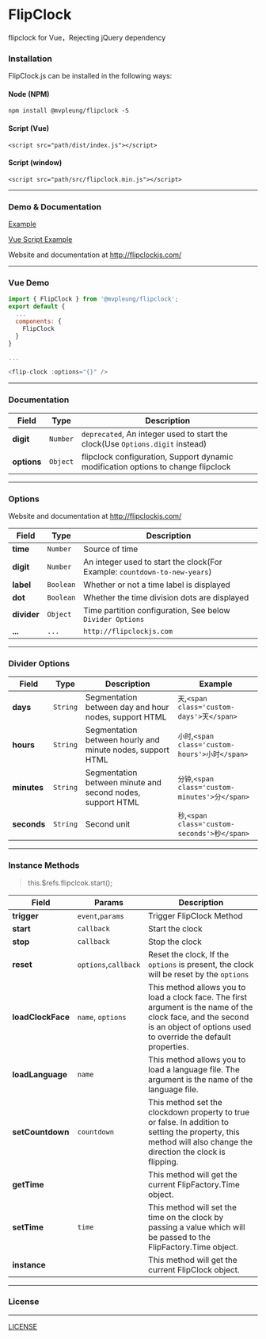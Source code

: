 # FlipClock

flipclock for Vue，Rejecting jQuery dependency

### Installation

FlipClock.js can be installed in the following ways:

#### Node (NPM)

    npm install @mvpleung/flipclock -S

#### Script (Vue)

    <script src="path/dist/index.js"></script>

#### Script (window)

    <script src="path/src/flipclock.min.js"></script>

---

### Demo & Documentation

[Example](./examples)

[Vue Script Example](./examples/base-vue.html)

Website and documentation at http://flipclockjs.com/

---

### Vue Demo

```js
import { FlipClock } from '@mvpleung/flipclock';
export default {
  ...
  components: {
    FlipClock
  }
}

...

<flip-clock :options="{}" />
```

---

### Documentation

| Field       | Type     | Description                                                                       |
| ----------- | -------- | --------------------------------------------------------------------------------- |
| **digit**   | `Number` | `deprecated`, An integer used to start the clock(Use `Options.digit` instead)     |
| **options** | `Object` | flipclock configuration, Support dynamic modification options to change flipclock |

---

### Options

Website and documentation at http://flipclockjs.com/

| Field       | Type      | Description                                                               |
| ----------- | --------- | ------------------------------------------------------------------------- |
| **time**    | `Number`  | Source of time                                                            |
| **digit**   | `Number`  | An integer used to start the clock(For Example: `countdown-to-new-years`) |
| **label**   | `Boolean` | Whether or not a time label is displayed                                  |
| **dot**     | `Boolean` | Whether the time division dots are displayed                              |
| **divider** | `Object`  | Time partition configuration, See below `Divider Options`                 |
| **...**     | `...`     | `http://flipclockjs.com`                                                  |

---

### Divider Options

| Field       | Type     | Description                                                | Example                                         |
| ----------- | -------- | ---------------------------------------------------------- | ----------------------------------------------- |
| **days**    | `String` | Segmentation between day and hour nodes, support HTML      | `天`,`<span class='custom-days'>天</span>`      |
| **hours**   | `String` | Segmentation between hourly and minute nodes, support HTML | `小时`,`<span class='custom-hours'>小时</span>` |
| **minutes** | `String` | Segmentation between minute and second nodes, support HTML | `分钟`,`<span class='custom-minutes'>分</span>` |
| **seconds** | `String` | Second unit                                                | `秒`,`<span class='custom-seconds'>秒</span>`   |

---

### Instance Methods

> this.$refs.flipclcok.start();

| Field             | Params               | Description                                                                                                                                                                    |
| ----------------- | -------------------- | ------------------------------------------------------------------------------------------------------------------------------------------------------------------------------ |
| **trigger**       | `event`,`params`     | Trigger FlipClock Method                                                                                                                                                       |
| **start**         | `callback`           | Start the clock                                                                                                                                                                |
| **stop**          | `callback`           | Stop the clock                                                                                                                                                                 |
| **reset**         | `options`,`callback` | Reset the clock, If the `options` is present, the clock will be reset by the `options`                                                                                         |
| **loadClockFace** | `name`, `options`    | This method allows you to load a clock face. The first argument is the name of the clock face, and the second is an object of options used to override the default properties. |
| **loadLanguage**  | `name`               | This method allows you to load a language file. The argument is the name of the language file.                                                                                 |
| **setCountdown**  | `countdown`          | This method set the clockdown property to true or false. In addition to setting the property, this method will also change the direction the clock is flipping.                |
| **getTime**       |                      | This method will get the current FlipFactory.Time object.                                                                                                                      |
| **setTime**       | `time`               | This method will set the time on the clock by passing a value which will be passed to the FlipFactory.Time object.                                                             |
| **instance**      |                      | This method will get the current FlipClock object.                                                                                                                             |

---

### License

---

[LICENSE](https://github.com/mvpleung/vue-flipclock/blob/master/LICENSE)
